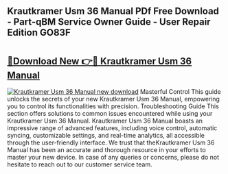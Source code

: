 ## Krautkramer Usm 36 Manual PDf Free Download - Part-qBM Service Owner Guide - User Repair Edition GO83F

# <h2><a href="http://bc29124.oget.top/?id=Krautkramer+Usm+36+Manual">🔗Download New 👉🔴 Krautkramer Usm 36 Manual</a></h2>

[![Krautkramer Usm 36 Manual new download](https://i.imgur.com/5g1atiW.png)](http://bc29124.oget.top/?id=Krautkramer+Usm+36+Manual)
Masterful Control This guide unlocks the secrets of your new Krautkramer Usm 36 Manual, empowering you to control its functionalities with precision. Troubleshooting Guide This section offers solutions to common issues encountered while using your Krautkramer Usm 36 Manual. Krautkramer Usm 36 Manual boasts an impressive range of advanced features, including voice control, automatic syncing, customizable settings, and real-time analytics, all accessible through the user-friendly interface. We trust that theKrautkramer Usm 36 Manual has been an accurate and thorough resource in your efforts to master your new device. In case of any queries or concerns, please do not hesitate to reach out to our customer service team.
